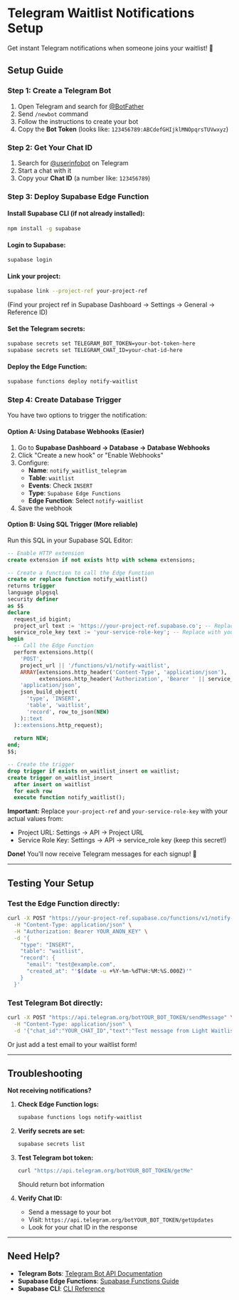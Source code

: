 # Telegram Waitlist Notifications Setup

Get instant Telegram notifications when someone joins your waitlist! 📱

## Setup Guide

### Step 1: Create a Telegram Bot
1. Open Telegram and search for [@BotFather](https://t.me/BotFather)
2. Send `/newbot` command
3. Follow the instructions to create your bot
4. Copy the **Bot Token** (looks like: `123456789:ABCdefGHIjklMNOpqrsTUVwxyz`)

### Step 2: Get Your Chat ID
1. Search for [@userinfobot](https://t.me/userinfobot) on Telegram
2. Start a chat with it
3. Copy your **Chat ID** (a number like: `123456789`)

### Step 3: Deploy Supabase Edge Function

#### Install Supabase CLI (if not already installed):
```bash
npm install -g supabase
```

#### Login to Supabase:
```bash
supabase login
```

#### Link your project:
```bash
supabase link --project-ref your-project-ref
```
(Find your project ref in Supabase Dashboard → Settings → General → Reference ID)

#### Set the Telegram secrets:
```bash
supabase secrets set TELEGRAM_BOT_TOKEN=your-bot-token-here
supabase secrets set TELEGRAM_CHAT_ID=your-chat-id-here
```

#### Deploy the Edge Function:
```bash
supabase functions deploy notify-waitlist
```

### Step 4: Create Database Trigger

You have two options to trigger the notification:

#### Option A: Using Database Webhooks (Easier)
1. Go to **Supabase Dashboard → Database → Database Webhooks**
2. Click "Create a new hook" or "Enable Webhooks"
3. Configure:
   - **Name**: `notify_waitlist_telegram`
   - **Table**: `waitlist`
   - **Events**: Check `INSERT`
   - **Type**: `Supabase Edge Functions`
   - **Edge Function**: Select `notify-waitlist`
4. Save the webhook

#### Option B: Using SQL Trigger (More reliable)
Run this SQL in your Supabase SQL Editor:

```sql
-- Enable HTTP extension
create extension if not exists http with schema extensions;

-- Create a function to call the Edge Function
create or replace function notify_waitlist()
returns trigger
language plpgsql
security definer
as $$
declare
  request_id bigint;
  project_url text := 'https://your-project-ref.supabase.co'; -- Replace with your project URL
  service_role_key text := 'your-service-role-key'; -- Replace with your service role key
begin
  -- Call the Edge Function
  perform extensions.http((
    'POST',
    project_url || '/functions/v1/notify-waitlist',
    ARRAY[extensions.http_header('Content-Type', 'application/json'),
          extensions.http_header('Authorization', 'Bearer ' || service_role_key)],
    'application/json',
    json_build_object(
      'type', 'INSERT',
      'table', 'waitlist',
      'record', row_to_json(NEW)
    )::text
  )::extensions.http_request);
  
  return NEW;
end;
$$;

-- Create the trigger
drop trigger if exists on_waitlist_insert on waitlist;
create trigger on_waitlist_insert
  after insert on waitlist
  for each row
  execute function notify_waitlist();
```

**Important:** Replace `your-project-ref` and `your-service-role-key` with your actual values from:
- Project URL: Settings → API → Project URL
- Service Role Key: Settings → API → service_role key (keep this secret!)

**Done!** You'll now receive Telegram messages for each signup! 📲

---

## Testing Your Setup

### Test the Edge Function directly:
```bash
curl -X POST "https://your-project-ref.supabase.co/functions/v1/notify-waitlist" \
  -H "Content-Type: application/json" \
  -H "Authorization: Bearer YOUR_ANON_KEY" \
  -d '{
    "type": "INSERT",
    "table": "waitlist",
    "record": {
      "email": "test@example.com",
      "created_at": "'$(date -u +%Y-%m-%dT%H:%M:%S.000Z)'"
    }
  }'
```

### Test Telegram Bot directly:
```bash
curl -X POST "https://api.telegram.org/botYOUR_BOT_TOKEN/sendMessage" \
  -H "Content-Type: application/json" \
  -d '{"chat_id":"YOUR_CHAT_ID","text":"Test message from Light Waitlist! 🎉"}'
```

Or just add a test email to your waitlist form!

---

## Troubleshooting

**Not receiving notifications?**

1. **Check Edge Function logs:**
   ```bash
   supabase functions logs notify-waitlist
   ```

2. **Verify secrets are set:**
   ```bash
   supabase secrets list
   ```

3. **Test Telegram bot token:**
   ```bash
   curl "https://api.telegram.org/botYOUR_BOT_TOKEN/getMe"
   ```
   Should return bot information

4. **Verify Chat ID:**
   - Send a message to your bot
   - Visit: `https://api.telegram.org/botYOUR_BOT_TOKEN/getUpdates`
   - Look for your chat ID in the response

---

## Need Help?

- **Telegram Bots**: [Telegram Bot API Documentation](https://core.telegram.org/bots/api)
- **Supabase Edge Functions**: [Supabase Functions Guide](https://supabase.com/docs/guides/functions)
- **Supabase CLI**: [CLI Reference](https://supabase.com/docs/reference/cli/introduction)

